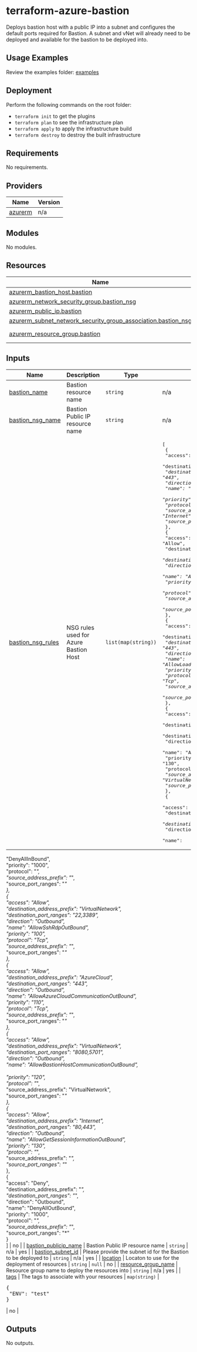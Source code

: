 # terraform-azure-bastion
Deploys bastion host with a public IP into a subnet and configures the default ports required for Bastion. A subnet and vNet will already need to be deployed and available for the bastion to be deployed into.

## Usage Examples
Review the examples folder: [examples](./examples)


## Deployment
Perform the following commands on the root folder:

- `terraform init` to get the plugins
- `terraform plan` to see the infrastructure plan
- `terraform apply` to apply the infrastructure build
- `terraform destroy` to destroy the built infrastructure

## Requirements

No requirements.

## Providers

| Name | Version |
|------|---------|
| <a name="provider_azurerm"></a> [azurerm](#provider\_azurerm) | n/a |

## Modules

No modules.

## Resources

| Name | Type |
|------|------|
| [azurerm_bastion_host.bastion](https://registry.terraform.io/providers/hashicorp/azurerm/latest/docs/resources/bastion_host) | resource |
| [azurerm_network_security_group.bastion_nsg](https://registry.terraform.io/providers/hashicorp/azurerm/latest/docs/resources/network_security_group) | resource |
| [azurerm_public_ip.bastion](https://registry.terraform.io/providers/hashicorp/azurerm/latest/docs/resources/public_ip) | resource |
| [azurerm_subnet_network_security_group_association.bastion_nsg](https://registry.terraform.io/providers/hashicorp/azurerm/latest/docs/resources/subnet_network_security_group_association) | resource |
| [azurerm_resource_group.bastion](https://registry.terraform.io/providers/hashicorp/azurerm/latest/docs/data-sources/resource_group) | data source |

## Inputs

| Name | Description | Type | Default | Required |
|------|-------------|------|---------|:--------:|
| <a name="input_bastion_name"></a> [bastion\_name](#input\_bastion\_name) | Bastion resource name | `string` | n/a | yes |
| <a name="input_bastion_nsg_name"></a> [bastion\_nsg\_name](#input\_bastion\_nsg\_name) | Bastion Public IP resource name | `string` | n/a | yes |
| <a name="input_bastion_nsg_rules"></a> [bastion\_nsg\_rules](#input\_bastion\_nsg\_rules) | NSG rules used for Azure Bastion Host | `list(map(string))` | <pre>[<br>  {<br>    "access": "Allow",<br>    "destination_address_prefix": "*",<br>    "destination_port_ranges": "443",<br>    "direction": "Inbound",<br>    "name": "AllowHttpsInBound",<br>    "priority": "100",<br>    "protocol": "Tcp",<br>    "source_address_prefix": "Internet",<br>    "source_port_ranges": "*"<br>  },<br>  {<br>    "access": "Allow",<br>    "destination_address_prefix": "*",<br>    "destination_port_ranges": "443,4443",<br>    "direction": "Inbound",<br>    "name": "AllowGatewayManagerInBound",<br>    "priority": "110",<br>    "protocol": "Tcp",<br>    "source_address_prefix": "GatewayManager",<br>    "source_port_ranges": "*"<br>  },<br>  {<br>    "access": "Allow",<br>    "destination_address_prefix": "*",<br>    "destination_port_ranges": "443",<br>    "direction": "Inbound",<br>    "name": "AllowLoadBalancerInBound",<br>    "priority": "120",<br>    "protocol": "Tcp",<br>    "source_address_prefix": "AzureLoadBalancer",<br>    "source_port_ranges": "*"<br>  },<br>  {<br>    "access": "Allow",<br>    "destination_address_prefix": "VirtualNetwork",<br>    "destination_port_ranges": "8080,5701",<br>    "direction": "Inbound",<br>    "name": "AllowBastionHostCommunicationInBound",<br>    "priority": "130",<br>    "protocol": "*",<br>    "source_address_prefix": "VirtualNetwork",<br>    "source_port_ranges": "*"<br>  },<br>  {<br>    "access": "Deny",<br>    "destination_address_prefix": "*",<br>    "destination_port_ranges": "*",<br>    "direction": "Inbound",<br>    "name": 
"DenyAllInBound",<br>    "priority": "1000",<br>    "protocol": "*",<br>    "source_address_prefix": "*",<br>    "source_port_ranges": "*"<br>  },<br>  {<br>    "access": "Allow",<br>    "destination_address_prefix": "VirtualNetwork",<br>    "destination_port_ranges": "22,3389",<br>    "direction": "Outbound",<br>    "name": "AllowSshRdpOutBound",<br>    "priority": "100",<br>    "protocol": "Tcp",<br>    "source_address_prefix": "*",<br>    "source_port_ranges": "*"<br>  },<br>  {<br>    "access": "Allow",<br>    "destination_address_prefix": "AzureCloud",<br>    "destination_port_ranges": "443",<br>    "direction": "Outbound",<br>    "name": "AllowAzureCloudCommunicationOutBound",<br>    "priority": "110",<br>    "protocol": "Tcp",<br>    "source_address_prefix": "*",<br>    "source_port_ranges": "*"<br>  },<br>  {<br>    "access": "Allow",<br>    "destination_address_prefix": "VirtualNetwork",<br>    "destination_port_ranges": "8080,5701",<br>    "direction": "Outbound",<br>    "name": "AllowBastionHostCommunicationOutBound",<br>  
  "priority": "120",<br>    "protocol": "*",<br>    "source_address_prefix": "VirtualNetwork",<br>    "source_port_ranges": "*"<br>  },<br>  {<br>    "access": "Allow",<br>    "destination_address_prefix": "Internet",<br>    "destination_port_ranges": "80,443",<br>    "direction": "Outbound",<br>    "name": "AllowGetSessionInformationOutBound",<br>    "priority": "130",<br>    "protocol": "*",<br>    "source_address_prefix": "*",<br>    "source_port_ranges": "*"<br>  },<br>  {<br>    "access": "Deny",<br>    "destination_address_prefix": "*",<br>    "destination_port_ranges": "*",<br>    "direction": "Outbound",<br>    "name": "DenyAllOutBound",<br>    "priority": "1000",<br>    "protocol": "*",<br>    "source_address_prefix": "*",<br>    "source_port_ranges": "*"<br>  }<br>]</pre> | no |
| <a name="input_bastion_publicip_name"></a> [bastion\_publicip\_name](#input\_bastion\_publicip\_name) | Bastion Public IP resource name | `string` | n/a | yes |
| <a name="input_bastion_subnet_id"></a> [bastion\_subnet\_id](#input\_bastion\_subnet\_id) | Please provide the subnet id for the Bastion to be deployed to | `string` | n/a | yes |
| <a name="input_location"></a> [location](#input\_location) | Locaton to use for the deployment of resources | `string` | `null` | no |
| <a name="input_resource_group_name"></a> [resource\_group\_name](#input\_resource\_group\_name) | Resource group name to deploy the resources into | `string` | n/a | yes |
| <a name="input_tags"></a> [tags](#input\_tags) | The tags to associate with your resources | `map(string)` | <pre>{<br>  "ENV": "test"<br>}</pre> | no |

## Outputs

No outputs.
